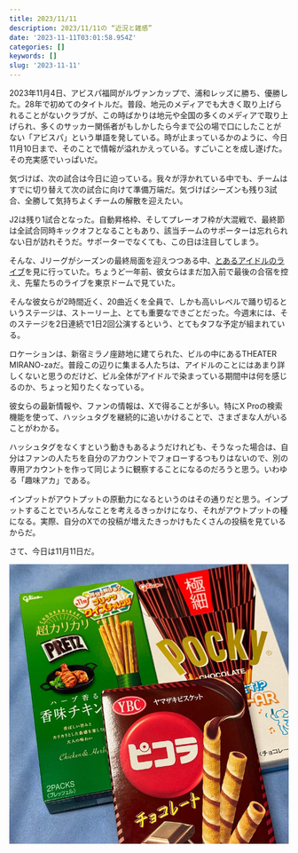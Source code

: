 ```yaml
---
title: 2023/11/11
description: 2023/11/11の “近況と雑感”
date: '2023-11-11T03:01:58.954Z'
categories: []
keywords: []
slug: '2023-11-11'
---
```

2023年11月4日、アビスパ福岡がルヴァンカップで、浦和レッズに勝ち、優勝した。28年で初めてのタイトルだ。普段、地元のメディアでも大きく取り上げられることがないクラブが、この時ばかりは地元や全国の多くのメディアで取り上げられ、多くのサッカー関係者がもしかしたら今まで公の場で口にしたことがない「アビスパ」という単語を発している。時が止まっているかのように、今日11月10日まで、そのことで情報が溢れかえっている。すごいことを成し遂げた。その充実感でいっぱいだ。

気づけば、次の試合は今日に迫っている。我々が浮かれている中でも、チームはすでに切り替えて次の試合に向けて準備万端だ。気づけばシーズンも残り3試合、全勝して気持ちよくチームの解散を迎えたい。

J2は残り1試合となった。自動昇格枠、そしてプレーオフ枠が大混戦で、最終節は全試合同時キックオフとなることもあり、該当チームのサポーターは忘れられない日が訪れそうだ。サポーターでなくても、この日は注目してしまう。

そんな、Jリーグがシーズンの最終局面を迎えつつある中、[とあるアイドルのライブ](https://www.tokyu-kabukicho-tower.jp/shinzanmono/)を見に行っていた。ちょうど一年前、彼女らはまだ加入前で最後の合宿を控え、先輩たちのライブを東京ドームで見ていた。

そんな彼女らが2時間近く、20曲近くを全員で、しかも高いレベルで踊り切るというステージは、ストーリー上、とても重要なできごとだった。今週末には、そのステージを2日連続で1日2回公演するという、とてもタフな予定が組まれている。

ロケーションは、新宿ミラノ座跡地に建てられた、ビルの中にあるTHEATER MIRANO-zaだ。普段この辺りに集まる人たちは、アイドルのことにはあまり詳しくないと思うのだけど、ビル全体がアイドルで染まっている期間中は何を感じるのか、ちょっと知りたくなっている。

彼女らの最新情報や、ファンの情報は、Xで得ることが多い。特にX Proの検索機能を使って、ハッシュタグを継続的に追いかけることで、さまざまな人がいることがわかる。

ハッシュタグをなくすという動きもあるようだけれども、そうなった場合は、自分はファンの人たちを自分のアカウントでフォローするつもりはないので、別の専用アカウントを作って同じように観察することになるのだろうと思う。いわゆる「趣味アカ」である。

インプットがアウトプットの原動力になるというのはその通りだと思う。インプットすることでいろんなことを考えるきっかけになり、それがアウトプットの種になる。実際、自分のXでの投稿が増えたきっかけもたくさんの投稿を見ているからだ。

さて、今日は11月11日だ。

![](1__BOYPzVvPjYgJeR__YJ8dTXA.jpeg)
